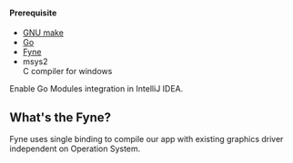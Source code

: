

#### Prerequisite
- [GNU make](https://gnuwin32.sourceforge.net/packages/make.htm)
- [Go](https://go.dev/dl/)
- [Fyne](https://developer.fyne.io/started/) 
- msys2 \
C compiler for windows

Enable Go Modules integration in IntelliJ IDEA.

## What's the Fyne?
Fyne uses single binding to compile our app with existing graphics driver independent on Operation System.